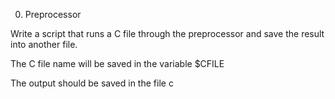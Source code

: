 0. Preprocessor

Write a script that runs a C file through the preprocessor and save the result into another file.



The C file name will be saved in the variable $CFILE

The output should be saved in the file c

